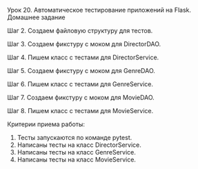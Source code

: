 Урок 20. Автоматичеcкое тестирование приложений на Flask. Домашнее задание 

Шаг 2. Создаем файловую структуру для тестов.

Шаг 3. Создаем фикстуру с моком для DirectorDAO.

Шаг 4. Пишем класс с тестами для DirectorService.

Шаг 5. Создаем фикстуру с моком для GenreDAO.

Шаг 6. Пишем класс с тестами для GenreService.

Шаг 7. Создаем фикстуру с моком для  MovieDAO.

Шаг 8. Пишем класс с тестами для MovieService.

Критерии приема работы:

1. Тесты запускаются по команде pytest.
2. Написаны тесты на класс DirectorService.
3. Написаны тесты на класс GenreService.
4. Написаны тесты на класс MovieService.